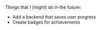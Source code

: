 Things that I (might) do in the future:
- Add a backend that saves user progress
- Create badges for achievements
